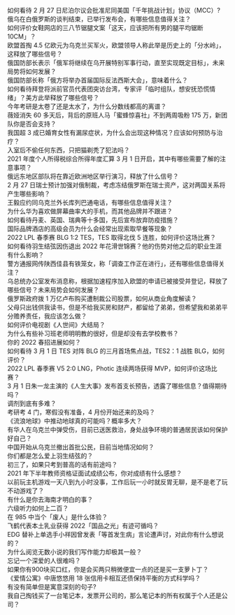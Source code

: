 如何看待 2 月 27 日尼泊尔议会批准尼同美国「千年挑战计划」协议（MCC）?  
俄乌在白俄罗斯的谈判结束，已举行发布会，有哪些信息值得关注？  
如何评价女鞋网店的三八节锯腿文案「这天，应该把所有男的腿平均锯断 10CM」？  
欧盟首掏 4.5 亿欧元为乌克兰买军火，欧盟领导人称此举是历史上的「分水岭」，这释放了哪些信号？  
俄国防部长表示「俄军将继续在乌开展特别军事行动，直至实现既定目标」，未来局势将如何发展？  
俄国防部长称「俄方将举办首届国际反法西斯大会」，意味着什么？  
如何看待拜登将派前官员代表团突访台湾，专家评「临时组队，想安抚恐慌情绪」？美方此举释放了哪些信号？  
今年考研是太卷了还是太水了，为什么分数线都高的离谱？  
薇娅消失 60 多天后，背后的原班人马「蜜蜂惊喜社」不到两周吸粉 175 万，新团队你是否会支持？  
我国超 3 成已婚育女性有漏尿症状，为什么会出现这种情况？应该如何预防与治疗？  
入室后不偷任何东西，只把猫剃秃了犯法吗？  
2021 年度个人所得税综合所得年度汇算 3 月 1 日开启，其中有哪些需要了解的注意事项？  
俄远东地区部队将在靠近欧洲地区举行演习，释放了什么信号？  
2 月 27 日瑞士预计加强对俄制裁，考虑冻结俄罗斯在瑞士资产，这对两国关系将产生哪些影响？  
王毅应约同乌克兰外长库列巴通电话，有哪些信息值得关注？  
为什么华为喜欢做屏幕曲率大的手机，而其他品牌并不跟进？  
如何看待丹麦、英国、瑞典等十多国，先后宣布放弃防疫措施？  
国际品牌酒店的高级会员为什么会经常出现索取早餐等现象？  
2022 LPL 春季赛 BLG 1:2 TES，TES 取得北伐 5 连胜，如何评价这场比赛？  
如何看待羽生结弦因伤退出 2022 年花滑世锦赛？他的伤势对他之后的职业生涯有什么影响？  
警方通报网传陕西佳县有铁笼女，称「调查工作正在进行」，还有哪些信息值得关注？  
乌总统办公室发布消息称，根据加速程序加入欧盟的申请已被接受并登记，释放了哪些信号？未来局势会如何发展？  
俄罗斯政府拨 1 万亿卢布购买遭制裁公司股票，如何从商业角度解读？  
父母只出钱供我读书，但是不给我买房和财产，都留给了弟弟，但希望我和弟弟平分赡养责任，我应该怎么做？  
如何评价电视剧《人世间》大结局？  
为什么有些补习班老师明明教的很好，但是却没有去学校教书？  
你的 2022 春招进展如何？  
如何看待 3 月 1 日 TES 对阵 BLG 的三月首场焦点战，TES2：1 战胜 BLG，如何评价？  
2022 LPL 春季赛 V5 2:0 LNG，Photic 连续两场获得 MVP，如何评价这场比赛？  
3 月 1 日朱一龙主演的《人生大事》发布首支长预告，透露了哪些信息？值得期待吗？  
调剂到底有多难？  
考研考 4 门，寒假没有准备，4 月份开始还来的及吗？  
《流浪地球》中推动地球真的可能吗？概率多大？  
有华人在乌克兰中弹受伤，目前已送医救治，身处战争环境的普通居民该如何保护好自己？  
中国开始从乌克兰撤出首批公民，目前当地情况如何？  
你们都是怎么爱上羽生结弦的？  
初三了，如果只考到普高的话有前途吗？  
2021 年下半年教师资格证面试成绩公布，你对成绩有什么感想？  
以前玩主机游戏一天八到九小时没事，工作后玩一小时就反胃无聊，是不是老了玩不动游戏了？  
有什么是你去海南才明白的事？  
六级听力如何上二百？  
在 985 中当个「废人」是什么体验？  
飞鹤代表本土乳业获得 2022「国品之光」有迹可循吗？  
EDG 替补上单选手小祥因曾发表「等首发生病」言论遭声讨，对此你有什么想说的？  
为什么阅览无数小说的我们写作能力却极其一般？  
忘记一个深爱的人很难吗？  
如果你有900块买口红，你是会买两只稍微便宜一点的还是买一支萝卜丁？  
《爱情公寓》中唐悠悠用 18 张信用卡相互还债保持平衡的方式科学吗？  
有没有简单但是寓意深刻的句子?  
我自己掏钱买了一台笔记本，发票开公司的，那么笔记本的所有权属于个人还是公司？  
